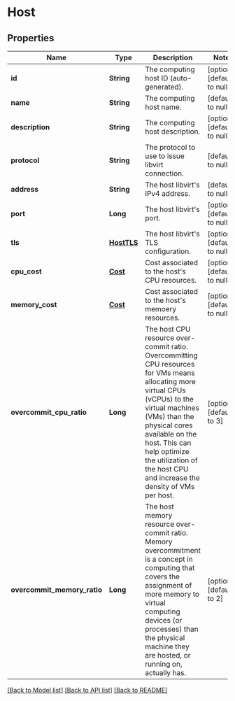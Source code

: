# Host
## Properties

| Name | Type | Description | Notes |
|------------ | ------------- | ------------- | -------------|
| **id** | **String** | The computing host ID (auto-generated). | [optional] [default to null] |
| **name** | **String** | The computing host name. | [default to null] |
| **description** | **String** | The computing host description. | [optional] [default to null] |
| **protocol** | **String** | The protocol to use to issue libvirt connection. | [default to null] |
| **address** | **String** | The host libvirt&#39;s IPv4 address. | [default to null] |
| **port** | **Long** | The host libvirt&#39;s port. | [optional] [default to null] |
| **tls** | [**HostTLS**](.md) | The host libvirt&#39;s TLS configuration. | [optional] [default to null] |
| **cpu\_cost** | [**Cost**](.md) | Cost associated to the host&#39;s CPU resources. | [optional] [default to null] |
| **memory\_cost** | [**Cost**](.md) | Cost associated to the host&#39;s memoery resources. | [optional] [default to null] |
| **overcommit\_cpu\_ratio** | **Long** | The host CPU resource over-commit ratio. Overcommitting CPU resources for VMs means allocating more virtual CPUs (vCPUs) to the virtual machines (VMs) than the physical cores available on the host. This can help optimize the utilization of the host CPU and increase the density of VMs per host. | [optional] [default to 3] |
| **overcommit\_memory\_ratio** | **Long** | The host memory resource over-commit ratio. Memory overcommitment is a concept in computing that covers the assignment of more memory to virtual computing devices (or processes) than the physical machine they are hosted, or running on, actually has. | [optional] [default to 2] |

[[Back to Model list]](../README.md#documentation-for-models) [[Back to API list]](../README.md#documentation-for-api-endpoints) [[Back to README]](../README.md)

